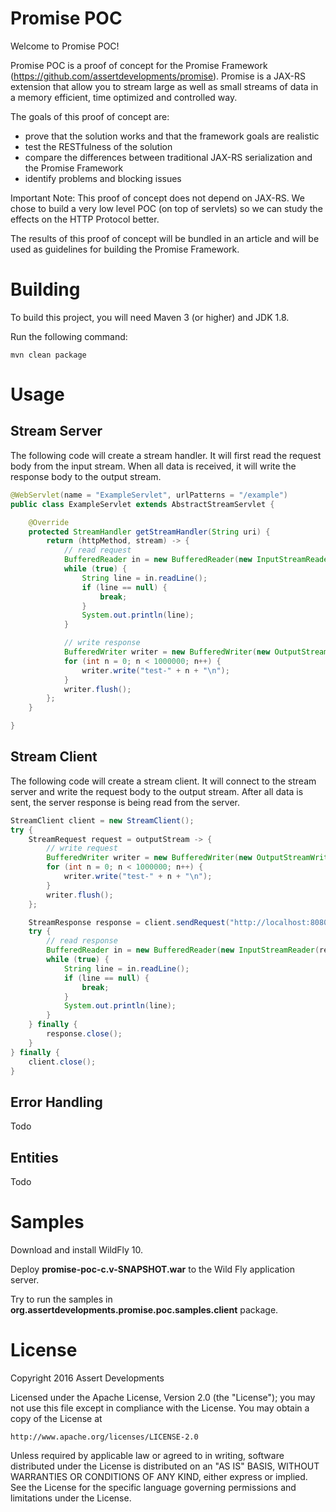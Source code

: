 # Promise POC

Welcome to Promise POC!

Promise POC is a proof of concept for the Promise Framework (https://github.com/assertdevelopments/promise). Promise is a JAX-RS extension that allow you to stream large as well as small streams of data in a memory efficient, time optimized and controlled way.

The goals of this proof of concept are:
- prove that the solution works and that the framework goals are realistic
- test the RESTfulness of the solution
- compare the differences between traditional JAX-RS serialization and the Promise Framework
- identify problems and blocking issues

Important Note: This proof of concept does not depend on JAX-RS. We chose to build a very low level POC (on top of servlets) so we can study the effects on the HTTP Protocol better.

The results of this proof of concept will be bundled in an article and will be used as guidelines for building the Promise Framework.

# Building

To build this project, you will need Maven 3 (or higher) and JDK 1.8.

Run the following command:

```
mvn clean package
```

# Usage

## Stream Server

The following code will create a stream handler. It will first read the request body from the input stream. When all data is received, it will write the response body to the output stream.

``` java
@WebServlet(name = "ExampleServlet", urlPatterns = "/example")
public class ExampleServlet extends AbstractStreamServlet {

    @Override
    protected StreamHandler getStreamHandler(String uri) {
        return (httpMethod, stream) -> {
            // read request
            BufferedReader in = new BufferedReader(new InputStreamReader(stream.getInputStream()));
            while (true) {
                String line = in.readLine();
                if (line == null) {
                    break;
                }
                System.out.println(line);
            }

            // write response
            BufferedWriter writer = new BufferedWriter(new OutputStreamWriter(stream.getOutputStream()));
            for (int n = 0; n < 1000000; n++) {
                writer.write("test-" + n + "\n");
            }
            writer.flush();
        };
    }

}
```

## Stream Client

The following code will create a stream client. It will connect to the stream server and write the request body to the output stream. After all data is sent, the server response is being read from the server. 

``` java
StreamClient client = new StreamClient();
try {
    StreamRequest request = outputStream -> {
        // write request
        BufferedWriter writer = new BufferedWriter(new OutputStreamWriter(outputStream));
        for (int n = 0; n < 1000000; n++) {
            writer.write("test-" + n + "\n");
        }
        writer.flush();
    };

    StreamResponse response = client.sendRequest("http://localhost:8080/example", request);
    try {
        // read response
        BufferedReader in = new BufferedReader(new InputStreamReader(response.getInputStream()));
        while (true) {
            String line = in.readLine();
            if (line == null) {
                break;
            }
            System.out.println(line);
        }
    } finally {
        response.close();
    }
} finally {
    client.close();
}
```

## Error Handling

Todo

## Entities

Todo


# Samples

Download and install WildFly 10.

Deploy **promise-poc-c.v-SNAPSHOT.war** to the Wild Fly application server.

Try to run the samples in **org.assertdevelopments.promise.poc.samples.client** package.


# License

Copyright 2016 Assert Developments

Licensed under the Apache License, Version 2.0 (the "License");
you may not use this file except in compliance with the License.
You may obtain a copy of the License at

    http://www.apache.org/licenses/LICENSE-2.0

Unless required by applicable law or agreed to in writing, software
distributed under the License is distributed on an "AS IS" BASIS,
WITHOUT WARRANTIES OR CONDITIONS OF ANY KIND, either express or implied.
See the License for the specific language governing permissions and
limitations under the License.



